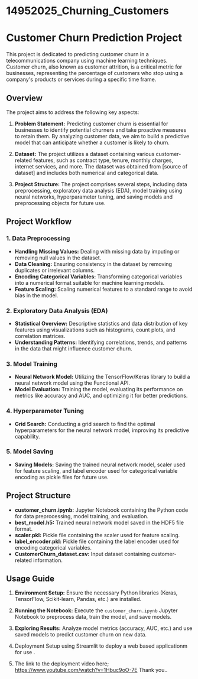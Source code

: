 # 14952025_Churning_Customers
# Customer Churn Prediction Project

This project is dedicated to predicting customer churn in a telecommunications company using machine learning techniques. Customer churn, also known as customer attrition, is a critical metric for businesses, representing the percentage of customers who stop using a company's products or services during a specific time frame.

## Overview

The project aims to address the following key aspects:

1. **Problem Statement:** Predicting customer churn is essential for businesses to identify potential churners and take proactive measures to retain them. By analyzing customer data, we aim to build a predictive model that can anticipate whether a customer is likely to churn.

2. **Dataset:** The project utilizes a dataset containing various customer-related features, such as contract type, tenure, monthly charges, internet services, and more. The dataset was obtained from [source of dataset] and includes both numerical and categorical data.

3. **Project Structure:** The project comprises several steps, including data preprocessing, exploratory data analysis (EDA), model training using neural networks, hyperparameter tuning, and saving models and preprocessing objects for future use.

## Project Workflow

### 1. Data Preprocessing

- **Handling Missing Values:** Dealing with missing data by imputing or removing null values in the dataset.
- **Data Cleaning:** Ensuring consistency in the dataset by removing duplicates or irrelevant columns.
- **Encoding Categorical Variables:** Transforming categorical variables into a numerical format suitable for machine learning models.
- **Feature Scaling:** Scaling numerical features to a standard range to avoid bias in the model.

### 2. Exploratory Data Analysis (EDA)

- **Statistical Overview:** Descriptive statistics and data distribution of key features using visualizations such as histograms, count plots, and correlation matrices.
- **Understanding Patterns:** Identifying correlations, trends, and patterns in the data that might influence customer churn.

### 3. Model Training

- **Neural Network Model:** Utilizing the TensorFlow/Keras library to build a neural network model using the Functional API.
- **Model Evaluation:** Training the model, evaluating its performance on metrics like accuracy and AUC, and optimizing it for better predictions.

### 4. Hyperparameter Tuning

- **Grid Search:** Conducting a grid search to find the optimal hyperparameters for the neural network model, improving its predictive capability.

### 5. Model Saving

- **Saving Models:** Saving the trained neural network model, scaler used for feature scaling, and label encoder used for categorical variable encoding as pickle files for future use.

## Project Structure

- **customer_churn.ipynb:** Jupyter Notebook containing the Python code for data preprocessing, model training, and evaluation.
- **best_model.h5:** Trained neural network model saved in the HDF5 file format.
- **scaler.pkl:** Pickle file containing the scaler used for feature scaling.
- **label_encoder.pkl:** Pickle file containing the label encoder used for encoding categorical variables.
- **CustomerChurn_dataset.csv:** Input dataset containing customer-related information.

## Usage Guide

1. **Environment Setup:** Ensure the necessary Python libraries (Keras, TensorFlow, Scikit-learn, Pandas, etc.) are installed.
2. **Running the Notebook:** Execute the `customer_churn.ipynb` Jupyter Notebook to preprocess data, train the model, and save models.
3. **Exploring Results:** Analyze model metrics (accuracy, AUC, etc.) and use saved models to predict customer churn on new data.
4. Deployment Setup using Streamlit to deploy a web based applicationm for use .

5. The link to the deployment video  here;  https://www.youtube.com/watch?v=1Hbuc9oO-7E
   Thank you.. 
